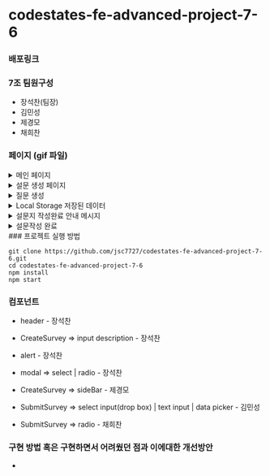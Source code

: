 # codestates-fe-advanced-project-7-6

### 배포링크

### 7조 팀원구성

- 장석찬(팀장)
- 김민성
- 제경모
- 채희찬

### 페이지 (gif 파일)

<details>
  <summary>메인 페이지</summary>
  - 설문 생성 페이지 이동 버튼 </br>
  - 설문 참여 페이지 이동 버튼
  
  ![메인페이지](https://user-images.githubusercontent.com/91649767/186906209-6ef0b967-56c2-4f6d-9c66-219115672f42.gif)
</details>

<details>
  <summary>설문 생성 페이지</summary>
  - 설문의 제목과 설명을 입력합니다.
  
![설문생성페이지](https://user-images.githubusercontent.com/91649767/186907071-bfdfc512-b8ee-4fbe-9776-49c8af4e5fd5.gif)
</details>

<details>
  <summary>질문 생성</summary>
  - 답변 필수 여부와 질문 생성(타입별)
  
  ![질문 생성](https://user-images.githubusercontent.com/91649767/186907949-9d73b9f8-82f5-410d-814c-202e96822a80.gif)
</details>

<details>
  <summary>Local Storage 저장된 데이터</summary>


![image](https://user-images.githubusercontent.com/91649767/186931893-395109af-6edc-4e48-9722-9a22845696d5.png)
</details>

<details>
  <summary>설문지 작성완료 안내 메시지</summary>
  
![설문작성완료안내메세지](https://user-images.githubusercontent.com/91649767/186931925-f939b123-68c6-4833-bd73-bb758a88ddf6.gif)
</details>

<details>
  <summary>설문작성 완료</summary>
  
![설문작성](https://user-images.githubusercontent.com/91649767/186932062-7380d0b5-7833-4e5f-bfa9-588ddebd0ced.gif)
</details>
### 프로젝트 실행 방법

```
git clone https://github.com/jsc7727/codestates-fe-advanced-project-7-6.git
cd codestates-fe-advanced-project-7-6
npm install
npm start
```

### 컴포넌트

- header - 장석찬
- CreateSurvey => input description - 장석찬
- alert - 장석찬
- modal => select | radio - 장석찬

- CreateSurvey => sideBar - 제경모
- SubmitSurvey => select input(drop box) | text input | data picker - 김민성
- SubmitSurvey => radio - 채희찬

### 구현 방법 혹은 구현하면서 어려웠던 점과 이에대한 개선방안

-
